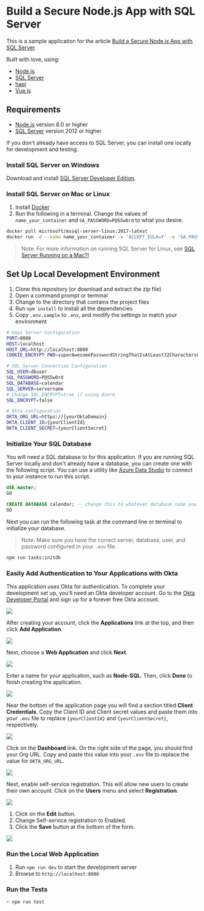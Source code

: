 # Build a Secure Node.js App with SQL Server

This is a sample application for the article [Build a Secure Node.js App with SQL Server]().

Built with love, using:

* [Node.js](https://nodejs.org/en/)
* [SQL Server](https://www.microsoft.com/en-us/sql-server/sql-server-2017)
* [hapi](https://hapijs.com/)
* [Vue.js](https://vuejs.org/)

## Requirements

* [Node.js](https://nodejs.org/en/) version 8.0 or higher
* [SQL Server](https://www.microsoft.com/en-us/sql-server/sql-server-2017) version 2012 or higher

If you don't already have access to SQL Server, you can install one locally for development and testing.

### Install SQL Server on Windows

Download and install [SQL Server Developer Edition](https://www.microsoft.com/en-us/sql-server/sql-server-downloads).

### Install SQL Server on Mac or Linux

1. Install [Docker](https://docs.docker.com/docker-for-mac/install/)
1. Run the following in a terminal. Change the values of `name_your_container` and `SA_PASSWORD=P@55w0rd` to what you desire.

```bash
docker pull microsoft/mssql-server-linux:2017-latest
docker run -d --name name_your_container -e 'ACCEPT_EULA=Y' -e 'SA_PASSWORD=P@55w0rd' -e 'MSSQL_PID=Developer' -p 1433:1433 microsoft/mssql-server-linux:2017-latest
```

> Note: For more information on running SQL Server for Linux, see [SQL Server Running on a Mac?!](https://medium.com/@reverentgeek/sql-server-running-on-a-mac-3efafda48861)

## Set Up Local Development Environment

1. Clone this repository (or download and extract the zip file)
2. Open a command prompt or terminal
3. Change to the directory that contains the project files
4. Run `npm install` to install all the dependencies
5. Copy `.env.sample` to `.env`, and modify the settings to match your environment

```bash
# Hapi Server Configuration
PORT=8080
HOST=localhost
HOST_URL=http://localhost:8080
COOKIE_ENCRYPT_PWD=superAwesomePasswordStringThatIsAtLeast32CharactersLong!

# SQL Server Connection Configuration
SQL_USER=dbuser
SQL_PASSWORD=P@55w0rd
SQL_DATABASE=calendar
SQL_SERVER=servername
# Change SQL_ENCRYPT=true if using Azure
SQL_ENCRYPT=false

# Okta configuration
OKTA_ORG_URL=https://{yourOktaDomain}
OKTA_CLIENT_ID={yourClientId}
OKTA_CLIENT_SECRET={yourClientSecret}
```

### Initialize Your SQL Database

You will need a SQL database to for this application. If you are running SQL Server locally and don't already have a database, you can create one with the following script. You can use a utility like [Azure Data Studio](https://docs.microsoft.com/en-us/sql/azure-data-studio/download?view=sql-server-2017) to connect to your instance to run this script.

```sql
USE master;
GO

CREATE DATABASE calendar; -- change this to whatever database name you desire
GO
```

Next you can run the following task at the command line or terminal to initialize your database. 

> Note: Make sure you have the correct server, database, user, and password configured in your `.env` file.

```bash
npm run tasks:initdb
```

### Easily Add Authentication to Your Applications with Okta

This application uses Okta for authentication. To complete your development set up, you'll need an Okta developer account. Go to the [Okta Developer Portal](https://developer.okta.com/) and sign up for a forever free Okta account.

![](docs/add-application-00.jpg)

After creating your account, click the **Applications** link at the top, and then click **Add Application**.

![](docs/add-application-01.jpg)

Next, choose a **Web Application** and click **Next**.

![](docs/add-application-02.jpg)

Enter a name for your application, such as **Node-SQL**. Then, click **Done** to finish creating the application.

![](docs/add-application-03.jpg)

Near the bottom of the application page you will find a section titled **Client Credentials**. Copy the Client ID and Client secret values and paste them into your `.env` file to replace `{yourClientId}` and `{yourClientSecret}`, respectively.

![](docs/add-application-04.jpg)

Click on the **Dashboard** link. On the right side of the page, you should find your Org URL. Copy and paste this value into your `.env` file to replace the value for `OKTA_ORG_URL`.

![](docs/your-org-url.png)


Next, enable self-service registration. This will allow new users to create their own account. Click on the **Users** menu and select **Registration**.

![](docs/self-service-registration-01.jpg)

1. Click on the **Edit** button.
1. Change Self-service registration to Enabled.
1. Click the **Save** button at the bottom of the form.

![](docs/self-service-registration-02.jpg)


### Run the Local Web Application

1. Run `npm run dev` to start the development server
1. Browse to `http://localhost:8080`

### Run the Tests

```bash
> npm run test
```

